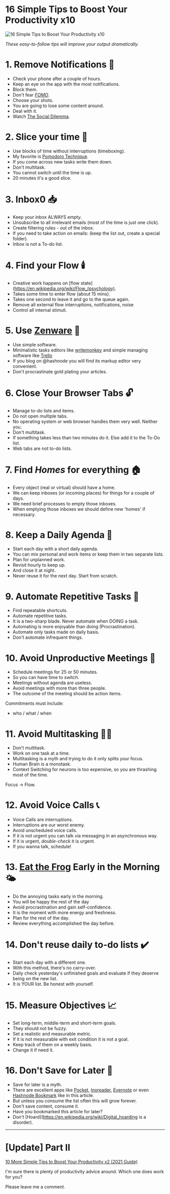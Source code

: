 # 16 Simple Tips to Boost Your Productivity x10

![16 Simple Tips to Boost Your Productivity x10](2d226814070091fbfe77f9b3720339f6.gif)

*These easy-to-follow tips will improve your output dramatically.*

# 1. Remove Notifications 🔔

- Check your phone after a couple of hours.
- Keep an eye on the app with the most notifications.
- Block them.
- Don't fear *[FOMO](https://en.wikipedia.org/wiki/Fear_of_missing_out)*.
- Choose your shots.
- You are going to lose some content around.
- Deal with it.
- Watch [The Social Dilemma](https://www.imdb.com/title/tt11464826/).

# 2. Slice your time 🍕

- Use blocks of time without interruptions (timeboxing).
- My favorite is [Pomodoro Technique](https://en.wikipedia.org/wiki/Pomodoro_Technique).
- If you come across new tasks write them down.
- Don't multitask.
- You cannot switch until the time is up.
- 20 minutes it's a good slice.

# 3. Inbox0 📥

- Keep your inbox ALWAYS empty.
- Unsubscribe to all irrelevant emails (most of the time is just one click).
- Create filtering rules - out of the inbox.
- If you need to take action on emails: (keep the list out, create a special folder).
- Inbox is not a To-do list.

# 4. Find your Flow 🕯️

- Creative work happens on [flow state](https://en.wikipedia.org/wiki/Flow_(psychology).
- Takes some time to enter flow (about 15 mins).
- Takes one second to leave it and go to the queue again.
- Remove all external flow interruptions, notifications, noise
- Control all internal stimuli.

# 5. Use [Zenware](https://searchunifiedcommunications.techtarget.com/definition/zenware) 💭

- Use simple software.
- Minimalistic tasks editors like [writemonkey](https://writemonkey.com/) and simple managing software like [Trello](https://trello.com/)
- If you blog on @hashnode you will find its markup editor very convenient.
- Don't procrastinate gold plating your articles.

# 6. Close Your Browser Tabs 🔓

- Manage to-do lists and items.
- Do not open multiple tabs.
- No operating system or web browser handles them very well. Neither you.
- Don't multitask.
- If something takes less than two minutes do it. Else add it to the To-Do list.
- Web tabs are not to-do lists.

# 7. Find *Homes* for everything 🏠

- Every object (real or virtual) should have a home.
- We can keep inboxes (or incoming places) for things for a couple of days.
- We need brief processes to empty those inboxes.
- When emptying those inboxes we should define new 'homes' if necessary.

# 8. Keep a Daily Agenda 📅

- Start each day with a short daily agenda.
- You can mix personal and work items or keep them in two separate lists.
- Plan for unplanned work.
- Revisit hourly to keep up.
- And close it at night.
- Never reuse it for the next day. Start from scratch.

# 9. Automate Repetitive Tasks 🤖

- Find repeatable shortcuts.
- Automate repetitive tasks.
- It is a two-sharp blade. Never automate when DOING a task.
- Automating is more enjoyable than doing (Procrastination).
- Automate only tasks made on daily basis.
- Don't automate infrequent things.

# 10. Avoid Unproductive Meetings 🤝

- Schedule meetings for 25 or 50 minutes.
- So you can have time to switch.
- Meetings without agenda are useless.
- Avoid meetings with more than three people.
- The outcome of the meeting should be action items.

Commitments must include:
- who / what / when

# 11. Avoid Multitasking 👨‍💼

- Don’t multitask. 
- Work on one task at a time. 
- Multitasking is a myth and trying to do it only splits your focus.
- Human Brain is a monotask.
- Context Switching for neurons is too expensive, so you are thrashing most of the time.

Focus -> Flow.

# 12. Avoid Voice Calls 📞

- Voice Calls are interruptions.
- Interruptions are our worst enemy.
- Avoid unscheduled voice calls.
- If it is not urgent you can talk via messaging in an asynchronous way.
- If it is urgent, *double-check* it is urgent.
- If you wanna talk, schedule!

# 13. [Eat the Frog](https://todoist.com/productivity-methods/eat-the-frog) Early in the Morning 🌤️
- Do the annoying tasks early in the morning.
- You will be happy the rest of the day
- Avoid procrastination and gain self-confidence.
- It is the moment with more energy and freshness.
- Plan for the rest of the day.
- Review everything accomplished the day before.

# 14. Don't reuse daily to-do lists ✔️

- Start each day with a different one.
- With this method, there's no carry-over.
- Daily check yesterday's unfinished goals and evaluate if they deserve being on the new list.
- It is YOUR list. Be honest with yourself.

# 15. Measure Objectives 📈

- Set long-term, middle-term and short-term goals.
- They should not be fuzzy.
- Set a realistic and measurable metric.
- If it is not measurable with exit condition it is not a goal.
- Keep track of them on a weekly basis.
- Change it if need it.

# 16. Don't Save for Later 🍓

- Save for later is a myth.
- There are excellent apps like 
[Pocket](https://getpocket.com/), [Inoreader](https://www.inoreader.com/), [Evernote](https://evernote.com/) or even [Hashnode Bookmark](../../Productivity/16%20Simple%20Tips%20to%20Boost%20Your%20Productivity%20x10/readme.md) like in this article.
- But unless you consume the list often this will grow forever.
- Don't save content, consume it.
- Have you bookmarked this article for later?
- Don't [Hoard](https://en.wikipedia.org/wiki/Digital_hoarding is a disorder).

* * *

# [Update] Part II

[10 More Simple Tips to Boost Your Productivity x2 (2021 Guide)](../../Productivity/10%20More%20Simple%20Tips%20to%20Boost%20Your%20Productivity%20x2%20(2021%20Guide)/readme.md)

I'm sure there is plenty of productivity advice around. Which one does work for you? 

Please leave me a comment.